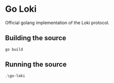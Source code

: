 # Go Loki

Official golang implementation of the Loki protocol.

## Building the source

```
go build
```
## Running the source

```
.\go-loki
```
